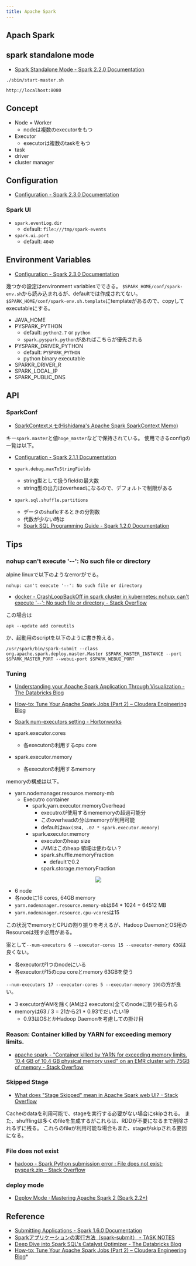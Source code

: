 ```yaml
---
title: Apache Spark
---
```


## Apach Spark

## spark standalone mode
* [Spark Standalone Mode - Spark 2.2.0 Documentation](https://spark.apache.org/docs/latest/spark-standalone.html)

```
./sbin/start-master.sh
```

```
http://localhost:8080
```

## Concept
* Node = Worker
    * nodeは複数のexecutorをもつ
* Executor
    * executorは複数のtaskをもつ
* task
* driver
* cluster manager



## Configuration
* [Configuration - Spark 2.3.0 Documentation](https://spark.apache.org/docs/latest/configuration.html)

### Spark UI
* `spark.eventLog.dir`
    * default: `file:///tmp/spark-events`
* `spark.ui.port`
    * default: `4040`

## Environment Variables
* [Configuration - Spark 2.3.0 Documentation](https://spark.apache.org/docs/latest/configuration.html#environment-variables)

幾つかの設定はenvironment variablesでできる。
`$SPARK_HOME/conf/spark-env.sh`から読み込まれるが、defaultでは作成されてない。
`$SPARK_HOME/conf/spark-env.sh.template`にtemplateがあるので、copyしてexecutableにする。


* JAVA_HOME
* PYSPARK_PYTHON
    * default: `python2.7` or `python`
    * `spark.pyspark.python`があればこちらが優先される
* PYSPARK_DRIVER_PYTHON
    * default: `PYSPARK_PYTHON`
    * python binary executable
* SPARKR_DRIVER_R
* SPARK_LOCAL_IP
* SPARK_PUBLIC_DNS


## API

### SparkConf
* [SparkContextメモ(Hishidama's Apache Spark SparkContext Memo)](http://www.ne.jp/asahi/hishidama/home/tech/scala/spark/SparkContext.html#h_SparkConf)

キー`spark.master`と値`hoge_master`などで保持されている。
使用できるconfigの一覧は以下。

* [Configuration - Spark 2.1.1 Documentation](https://spark.apache.org/docs/latest/configuration.html#available-properties)

* `spark.debug.maxToStringFields`
    * string型として扱うfieldの最大数
    * string型の出力はoverheadになるので、デフォルトで制限がある

* `spark.sql.shuffle.partitions`
    * データのshufleするときの分割数
    * 代数が少ない時は
    * [Spark SQL Programming Guide - Spark 1.2.0 Documentation](https://spark.apache.org/docs/1.2.0/sql-programming-guide.html)

## Tips

### nohup can't execute '--': No such file or directory
alpine linuxで以下のようなerrorがでる。

```
nohup: can't execute '--': No such file or directory
```

* [docker - CrashLoopBackOff in spark cluster in kubernetes: nohup: can't execute '--': No such file or directory - Stack Overflow](https://stackoverflow.com/questions/44661274/crashloopbackoff-in-spark-cluster-in-kubernetes-nohup-cant-execute-no-s)

この場合は

```
apk --update add coreutils
```

か、起動用のscriptを以下のように書き換える。

```
/usr/spark/bin/spark-submit --class org.apache.spark.deploy.master.Master $SPARK_MASTER_INSTANCE --port $SPARK_MASTER_PORT --webui-port $SPARK_WEBUI_PORT
```

### Tuning
* [Understanding your Apache Spark Application Through Visualization - The Databricks Blog](https://databricks.com/blog/2015/06/22/understanding-your-spark-application-through-visualization.html)
* [How-to: Tune Your Apache Spark Jobs (Part 2) – Cloudera Engineering Blog](https://blog.cloudera.com/blog/2015/03/how-to-tune-your-apache-spark-jobs-part-2/)
* [Spark num-executors setting - Hortonworks](https://community.hortonworks.com/questions/56240/spark-num-executors-setting.html)

* spark.executor.cores
    * 各executorの利用するcpu core
* spark.executor.memory
    * 各executorの利用するmemory

memoryの構成は以下。

* yarn.nodemanager.resource.memory-mb
    * Executro container
        * spark.yarn.executor.memoryOverhead
            * executroが使用するmememoryの超過可能分
            * このoverheadの分はmemoryが利用可能
            * defaultは`max(384, .07 * spark.executor.memory)`
        * spark.executor.memory
            * executorのheap size
            * JVMはこのheap 領域は使わない？
            * spark.shuffle.memoryFraction
                * defaultで0.2
            * spark.storage.memoryFraction

<div style="text-align: center">
<img src="http://blog.cloudera.com/wp-content/uploads/2015/03/spark-tuning2-f1.png">
</div>

* 6 node
* 各nodeに16 cores, 64GB memory
* `yarn.nodemanager.resource.memory-mb`は64 * 1024 = 64512 MB
* `yarn.nodemanager.resource.cpu-vcores`は15

この状況でmemoryとCPUの割り振りを考えるが、Hadoop DaemonとOS用のResourceは残す必用がある。

案として`--num-executors 6 --executor-cores 15 --executor-memory 63G`は良くない。

* 各executorが1つのnodeにいる
* 各executorが15のcpu coreとmemory 63GBを使う

`--num-executors 17 --executor-cores 5 --executor-memory 19G`の方が良い。

* 3 executorがAMを除く(AMは2 executors)全てのnodeに割り振られる
* memoryは63 / 3 = 21から21 * 0.93でだいたい19
    * 0.93はOSとかHadoop Daemonを考慮しての掛け目

### Reason: Container killed by YARN for exceeding memory limits.
* [apache spark - "Container killed by YARN for exceeding memory limits. 10.4 GB of 10.4 GB physical memory used" on an EMR cluster with 75GB of memory - Stack Overflow](https://stackoverflow.com/questions/40781354/container-killed-by-yarn-for-exceeding-memory-limits-10-4-gb-of-10-4-gb-physic)


### Skipped Stage
* [What does "Stage Skipped" mean in Apache Spark web UI? - Stack Overflow](https://stackoverflow.com/questions/34580662/what-does-stage-skipped-mean-in-apache-spark-web-ui)

Cacheのdataを利用可能で、stageを実行する必要がない場合にskipされる。
また、shufflingは多くのfileを生成するがこれらは、RDDが不要になるまで削除されるずに残る。
これらのfileが利用可能な場合もまた、stageがskipされる要因になる。

### File does not exist
* [hadoop - Spark Python submission error : File does not exist: pyspark.zip - Stack Overflow](https://stackoverflow.com/questions/34632617/spark-python-submission-error-file-does-not-exist-pyspark-zip)


### deploy mode
* [Deploy Mode · Mastering Apache Spark 2 (Spark 2.2+)](https://jaceklaskowski.gitbooks.io/mastering-apache-spark/spark-deploy-mode.html)

## Reference
* [Submitting Applications - Spark 1.6.0 Documentation](https://spark.apache.org/docs/1.6.0/submitting-applications.html)
* [Sparkアプリケーションの実行方法（spark-submit） - TASK NOTES](http://www.task-notes.com/entry/20160103/1451810637)
* [Deep Dive into Spark SQL's Catalyst Optimizer - The Databricks Blog](https://databricks.com/blog/2015/04/13/deep-dive-into-spark-sqls-catalyst-optimizer.html)
* [How-to: Tune Your Apache Spark Jobs (Part 2) – Cloudera Engineering Blog](https://blog.cloudera.com/blog/2015/03/how-to-tune-your-apache-spark-jobs-part-2/)* 
